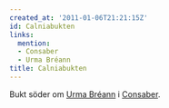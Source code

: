 ```yaml
---
created_at: '2011-01-06T21:21:15Z'
id: Calniabukten
links:
  mention:
  - Consaber
  - Urma Bréann
title: Calniabukten
---
```


Bukt söder om [Urma Bréann] i [Consaber].

  [Urma Bréann]: Urma_Bréann
  [Consaber]: Consaber